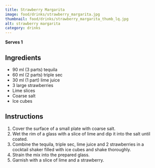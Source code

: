 ```yaml
---
title: Strawberry Margarita
image: food/drinks/strawberry_margarita.jpg
thumbnail: food/drinks/strawberry_margarita_thumb_lq.jpg
alt: strawberry margarita
category: drinks
---
```


**Serves 1**

## Ingredients

- 90 ml (3 parts) tequila
- 60 ml (2 parts) triple sec
- 30 ml (1 part) lime juice
- 3 large strawberries
- Lime slices
- Coarse salt
- Ice cubes

## Instructions

1. Cover the surface of a small plate with coarse salt.
1. Wet the rim of a glass with a slice of lime and dip it into the salt until coated.
1. Combine the tequila, triple sec, lime juice and 2 strawberries in a cocktail shaker filled with ice cubes and shake thoroughly.
1. Strain the mix into the prepared glass.
1. Garnish with a slice of lime and a strawberry.
